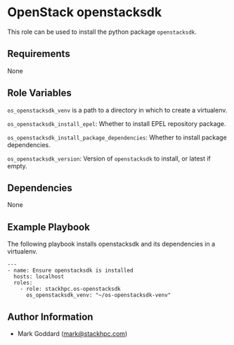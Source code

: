 OpenStack openstacksdk
======================

This role can be used to install the python package `openstacksdk`.

Requirements
------------

None

Role Variables
--------------

`os_openstacksdk_venv` is a path to a directory in which to create a
virtualenv.

`os_openstacksdk_install_epel`: Whether to install EPEL repository package.

`os_openstacksdk_install_package_dependencies`: Whether to install package
dependencies.

`os_openstacksdk_version`: Version of `openstacksdk` to install, or latest if
empty.

Dependencies
------------

None

Example Playbook
----------------

The following playbook installs openstacksdk and its dependencies in a virtualenv.

    ---
    - name: Ensure openstacksdk is installed
      hosts: localhost
      roles:
        - role: stackhpc.os-openstacksdk
          os_openstacksdk_venv: "~/os-openstacksdk-venv"

Author Information
------------------

- Mark Goddard (<mark@stackhpc.com>)
